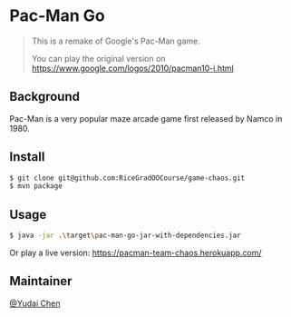 # Pac-Man Go

> This is a remake of Google's Pac-Man game.
>
> You can play the original version on  https://www.google.com/logos/2010/pacman10-i.html 

## Background

Pac-Man is a very popular maze arcade game first released by Namco in 1980.

## Install

```sh
$ git clone git@github.com:RiceGradOOCourse/game-chaos.git
$ mvn package
```

## Usage

```sh
$ java -jar .\target\pac-man-go-jar-with-dependencies.jar
```

Or play a live version: https://pacman-team-chaos.herokuapp.com/

## Maintainer

[@Yudai Chen](https://github.com/Yudai-Chen)